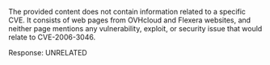 The provided content does not contain information related to a specific CVE. It consists of web pages from OVHcloud and Flexera websites, and neither page mentions any vulnerability, exploit, or security issue that would relate to CVE-2006-3046.

Response: UNRELATED